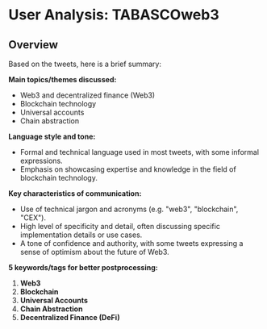 # User Analysis: TABASCOweb3

## Overview

Based on the tweets, here is a brief summary:

**Main topics/themes discussed:**

* Web3 and decentralized finance (Web3)
* Blockchain technology
* Universal accounts
* Chain abstraction

**Language style and tone:**

* Formal and technical language used in most tweets, with some informal expressions.
* Emphasis on showcasing expertise and knowledge in the field of blockchain technology.

**Key characteristics of communication:**

* Use of technical jargon and acronyms (e.g. "web3", "blockchain", "CEX").
* High level of specificity and detail, often discussing specific implementation details or use cases.
* A tone of confidence and authority, with some tweets expressing a sense of optimism about the future of Web3.

**5 keywords/tags for better postprocessing:**

1. **Web3**
2. **Blockchain**
3. **Universal Accounts**
4. **Chain Abstraction**
5. **Decentralized Finance (DeFi)**